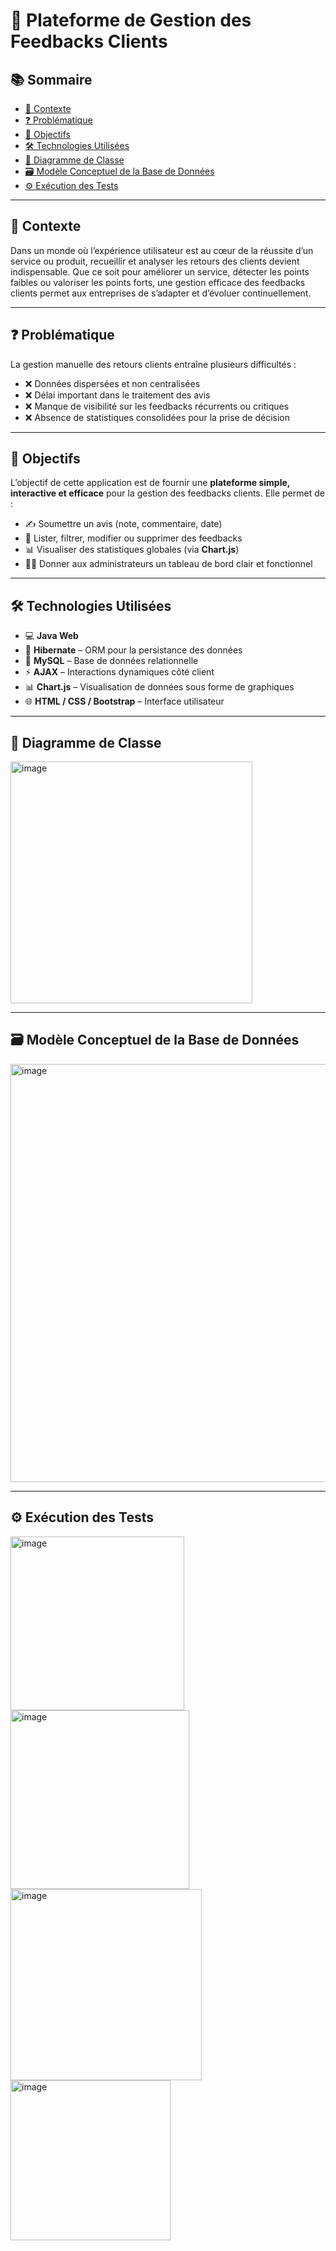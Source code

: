 

# 💬 Plateforme de Gestion des Feedbacks Clients

## 📚 Sommaire
- [📌 Contexte](#contexte)
- [❓ Problématique](#probl%C3%A9matique)
- [🎯 Objectifs](#objectifs)
- [🛠 Technologies Utilisées](#technologies-utilis%C3%A9es)
- [🧩 Diagramme de Classe](#diagramme-de-classe)
- [🗃️ Modèle Conceptuel de la Base de Données](#mod%C3%A8le-conceptuel-de-la-base-de-donn%C3%A9es)
- [⚙️ Exécution des Tests](#ex%C3%A9cution-des-tests)

---

## 📌 Contexte

Dans un monde où l’expérience utilisateur est au cœur de la réussite d’un service ou produit, recueillir et analyser les retours des clients devient indispensable. Que ce soit pour améliorer un service, détecter les points faibles ou valoriser les points forts, une gestion efficace des feedbacks clients permet aux entreprises de s’adapter et d’évoluer continuellement.

---

## ❓ Problématique

La gestion manuelle des retours clients entraîne plusieurs difficultés :

- ❌ Données dispersées et non centralisées
- ❌ Délai important dans le traitement des avis
- ❌ Manque de visibilité sur les feedbacks récurrents ou critiques
- ❌ Absence de statistiques consolidées pour la prise de décision

---

## 🎯 Objectifs

L’objectif de cette application est de fournir une **plateforme simple, interactive et efficace** pour la gestion des feedbacks clients. Elle permet de :

- ✍️ Soumettre un avis (note, commentaire, date)
- 🧾 Lister, filtrer, modifier ou supprimer des feedbacks
- 📊 Visualiser des statistiques globales (via **Chart.js**)
- 👩‍💼 Donner aux administrateurs un tableau de bord clair et fonctionnel

---

## 🛠 Technologies Utilisées

- 💻 **Java Web**
- 🧩 **Hibernate** – ORM pour la persistance des données
- 💾 **MySQL** – Base de données relationnelle
- ⚡ **AJAX** – Interactions dynamiques côté client
- 📊 **Chart.js** – Visualisation de données sous forme de graphiques
- 🌐 **HTML / CSS / Bootstrap** – Interface utilisateur

---

## 🧩 Diagramme de Classe

<img width="387" alt="image" src="https://github.com/user-attachments/assets/0b75eb4e-10f9-4317-adbd-fef363555a79" />


---

## 🗃️ Modèle Conceptuel de la Base de Données

<img width="669" alt="image" src="https://github.com/user-attachments/assets/390ed937-ae66-4e2d-a6ea-0cd3f6c2edc0" />




---

## ⚙️ Exécution des Tests
<img width="278" alt="image" src="https://github.com/user-attachments/assets/bc023eca-cacf-4e0b-99e2-c09b4a7051e1" />
<img width="286" alt="image" src="https://github.com/user-attachments/assets/297ca4b9-1dbd-431c-8c2e-2fc6ca86d1ab" />
<img width="306" alt="image" src="https://github.com/user-attachments/assets/c6872525-9429-4a5a-8bc7-5670b4f44586" />
<img width="256" alt="image" src="https://github.com/user-attachments/assets/5ba8e3ea-188d-4b8a-a545-1f29231cc2bf" />







